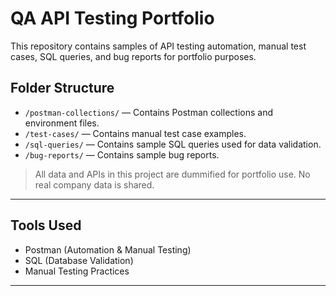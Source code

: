 # QA API Testing Portfolio

This repository contains samples of API testing automation, manual test cases, SQL queries, and bug reports for portfolio purposes.

## Folder Structure
- `/postman-collections/` — Contains Postman collections and environment files.
- `/test-cases/` — Contains manual test case examples.
- `/sql-queries/` — Contains sample SQL queries used for data validation.
- `/bug-reports/` — Contains sample bug reports.

> All data and APIs in this project are dummified for portfolio use. No real company data is shared.

---

## Tools Used
- Postman (Automation & Manual Testing)
- SQL (Database Validation)
- Manual Testing Practices

---
